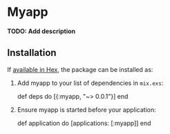 # Myapp

**TODO: Add description**

## Installation

If [available in Hex](https://hex.pm/docs/publish), the package can be installed as:

  1. Add myapp to your list of dependencies in `mix.exs`:

        def deps do
          [{:myapp, "~> 0.0.1"}]
        end

  2. Ensure myapp is started before your application:

        def application do
          [applications: [:myapp]]
        end


